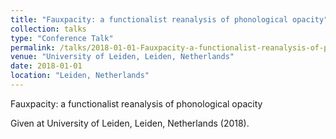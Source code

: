 ```yaml
---
title: "Fauxpacity: a functionalist reanalysis of phonological opacity"
collection: talks
type: "Conference Talk"
permalink: /talks/2018-01-01-Fauxpacity-a-functionalist-reanalysis-of-phonologi
venue: "University of Leiden, Leiden, Netherlands"
date: 2018-01-01
location: "Leiden, Netherlands"
---
```


Fauxpacity: a functionalist reanalysis of phonological opacity

Given at University of Leiden, Leiden, Netherlands (2018).
